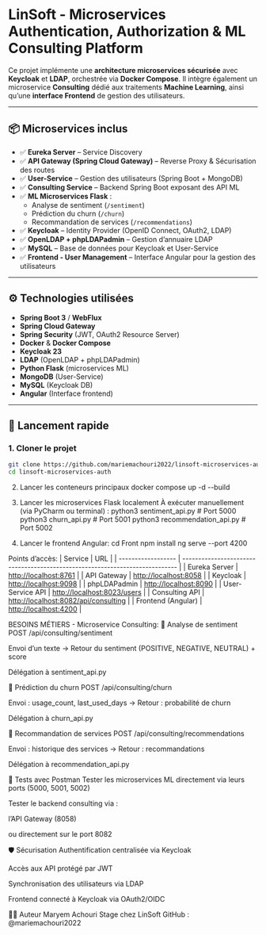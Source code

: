 # LinSoft - Microservices Authentication, Authorization & ML Consulting Platform

Ce projet implémente une **architecture microservices sécurisée** avec **Keycloak** et **LDAP**, orchestrée via **Docker Compose**. Il intègre également un microservice **Consulting** dédié aux traitements **Machine Learning**, ainsi qu’une **interface Frontend** de gestion des utilisateurs.

---

## 📦 Microservices inclus

- ✅ **Eureka Server** – Service Discovery
- ✅ **API Gateway (Spring Cloud Gateway)** – Reverse Proxy & Sécurisation des routes
- ✅ **User-Service** – Gestion des utilisateurs (Spring Boot + MongoDB)
- ✅ **Consulting Service** – Backend Spring Boot exposant des API ML
- ✅ **ML Microservices Flask** :
   - Analyse de sentiment (`/sentiment`)
   - Prédiction du churn (`/churn`)
   - Recommandation de services (`/recommendations`)
- ✅ **Keycloak** – Identity Provider (OpenID Connect, OAuth2, LDAP)
- ✅ **OpenLDAP + phpLDAPadmin** – Gestion d’annuaire LDAP
- ✅ **MySQL** – Base de données pour Keycloak et User-Service
- ✅ **Frontend - User Management** – Interface Angular pour la gestion des utilisateurs

---

## ⚙️ Technologies utilisées

- **Spring Boot 3** / **WebFlux**
- **Spring Cloud Gateway**
- **Spring Security** (JWT, OAuth2 Resource Server)
- **Docker** & **Docker Compose**
- **Keycloak 23**
- **LDAP** (OpenLDAP + phpLDAPadmin)
- **Python Flask** (microservices ML)
- **MongoDB** (User-Service)
- **MySQL** (Keycloak DB)
- **Angular** (Interface frontend)

---

## 🚀 Lancement rapide

### 1. Cloner le projet

```bash
git clone https://github.com/mariemachouri2022/linsoft-microservices-auth.git
cd linsoft-microservices-auth
```
2. Lancer les conteneurs principaux
docker compose up -d --build
3. Lancer les microservices Flask localement
À exécuter manuellement (via PyCharm ou terminal) :
python3 sentiment_api.py       # Port 5000
python3 churn_api.py           # Port 5001
python3 recommendation_api.py  # Port 5002

4. Lancer le frontend Angular:
cd Front
npm install
ng serve --port 4200

 Points d’accès:
| Service            | URL                                                                          |
| ------------------ | ---------------------------------------------------------------------------- |
| Eureka Server      | [http://localhost:8761](http://localhost:8761)                               |
| API Gateway        | [http://localhost:8058](http://localhost:8058)                               |
| Keycloak           | [http://localhost:9098](http://localhost:9098)                               |
| phpLDAPadmin       | [http://localhost:8090](http://localhost:8090)                               |
| User-Service API   | [http://localhost:8023/users](http://localhost:8023/users)                   |
| Consulting API     | [http://localhost:8082/api/consulting](http://localhost:8082/api/consulting) |
| Frontend (Angular) | [http://localhost:4200](http://localhost:4200)                               |

BESOINS MÉTIERS - Microservice Consulting:
🔹 Analyse de sentiment
POST /api/consulting/sentiment

Envoi d’un texte → Retour du sentiment (POSITIVE, NEGATIVE, NEUTRAL) + score

Délégation à sentiment_api.py

🔹 Prédiction du churn
POST /api/consulting/churn

Envoi : usage_count, last_used_days → Retour : probabilité de churn

Délégation à churn_api.py

🔹 Recommandation de services
POST /api/consulting/recommendations

Envoi : historique des services → Retour : recommandations

Délégation à recommendation_api.py

🧪 Tests avec Postman
Tester les microservices ML directement via leurs ports (5000, 5001, 5002)

Tester le backend consulting via :

l’API Gateway (8058)

ou directement sur le port 8082

🛡️ Sécurisation
Authentification centralisée via Keycloak

Accès aux API protégé par JWT

Synchronisation des utilisateurs via LDAP

Frontend connecté à Keycloak via OAuth2/OIDC

👩‍💻 Auteur
Maryem Achouri
Stage chez LinSoft
GitHub : @mariemachouri2022